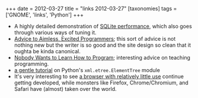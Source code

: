 +++
date = 2012-03-27
title = "links 2012-03-27"
[taxonomies]
tags = ['GNOME', 'links', 'Python']
+++

-   A highly detailed demonstration of [SQLite performance], which also
    goes through various ways of tuning it.
-   [Advice to Aimless, Excited Programmers]; this sort of advice is not
    nothing new but the writer is so good and the site design so clean
    that it oughta be kinda canonical.
-   [Nobody Wants to Learn How to Program]; interesting advice on
    teaching programming.
-   [a gentle tutorial] on Python's `xml.etree.ElementTree` module
-   It's very interesting to see [a browser with relatively little use]
    continue getting developed, while monsters like Firefox,
    Chrome/Chromium, and Safari have (almost) taken over the world.

  [SQLite performance]: http://stackoverflow.com/q/1711631/321731
  [Advice to Aimless, Excited Programmers]: http://prog21.dadgum.com/80.html
  [Nobody Wants to Learn How to Program]: http://inventwithpython.com/blog/2012/03/03/nobody-wants-to-learn-how-to-program/
  [a gentle tutorial]: http://eli.thegreenplace.net/2012/03/15/processing-xml-in-python-with-elementtree/
  [a browser with relatively little use]: http://blogs.gnome.org/xan/2012/03/26/web-its-whats-for-dinner/
